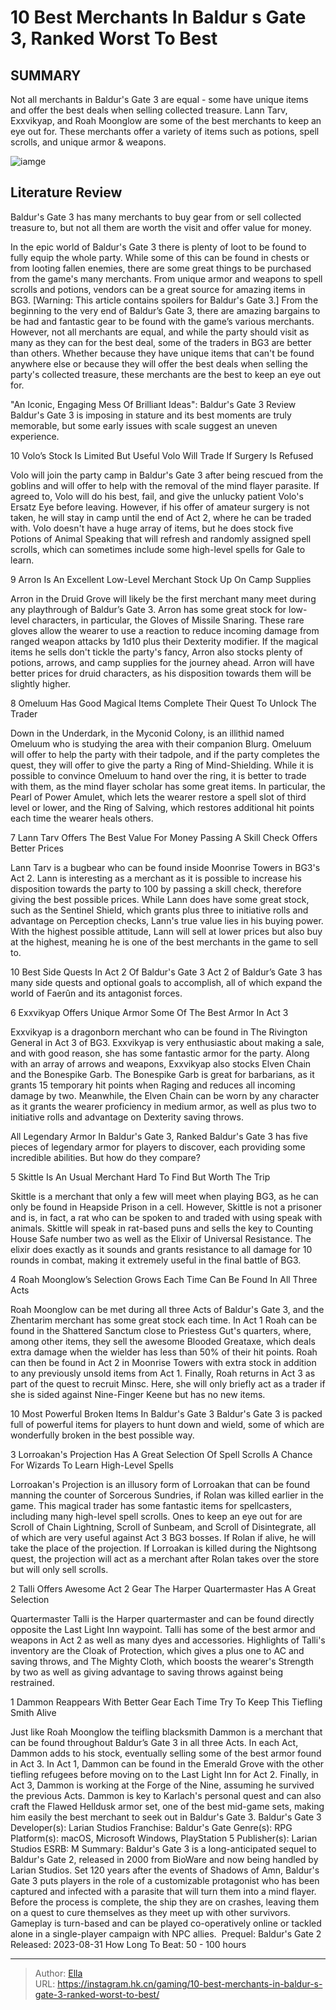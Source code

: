 # 10 Best Merchants In Baldur s Gate 3, Ranked Worst To Best


## SUMMARY 


 Not all merchants in 
Baldur&#39;s Gate 3
 are equal - some have unique items and offer the best deals when selling collected treasure. 
 Lann Tarv, Exxvikyap, and Roah Moonglow are some of the best merchants to keep an eye out for. 
 These merchants offer a variety of items such as potions, spell scrolls, and unique armor &amp; weapons. 

![iamge](https://static1.srcdn.com/wordpress/wp-content/uploads/2023/11/10-best-merchants-in-baldur-s-gate-3-ranked-worst-to-best.jpg)

## Literature Review

Baldur&#39;s Gate 3 has many merchants to buy gear from or sell collected treasure to, but not all them are worth the visit and offer value for money. 




In the epic world of Baldur&#39;s Gate 3 there is plenty of loot to be found to fully equip the whole party. While some of this can be found in chests or from looting fallen enemies, there are some great things to be purchased from the game&#39;s many merchants. From unique armor and weapons to spell scrolls and potions, vendors can be a great source for amazing items in BG3.
[Warning: This article contains spoilers for Baldur&#39;s Gate 3.]
From the beginning to the very end of Baldur’s Gate 3, there are amazing bargains to be had and fantastic gear to be found with the game’s various merchants. However, not all merchants are equal, and while the party should visit as many as they can for the best deal, some of the traders in BG3 are better than others. Whether because they have unique items that can&#39;t be found anywhere else or because they will offer the best deals when selling the party&#39;s collected treasure, these merchants are the best to keep an eye out for.
            
 
 &#34;An Iconic, Engaging Mess Of Brilliant Ideas&#34;: Baldur&#39;s Gate 3 Review 
Baldur&#39;s Gate 3 is imposing in stature and its best moments are truly memorable, but some early issues with scale suggest an uneven experience.












 








 10  Volo’s Stock Is Limited But Useful 
Volo Will Trade If Surgery Is Refused
        

Volo will join the party camp in Baldur&#39;s Gate 3 after being rescued from the goblins and will offer to help with the removal of the mind flayer parasite. If agreed to, Volo will do his best, fail, and give the unlucky patient Volo&#39;s Ersatz Eye before leaving. However, if his offer of amateur surgery is not taken, he will stay in camp until the end of Act 2, where he can be traded with. Volo doesn&#39;t have a huge array of items, but he does stock five Potions of Animal Speaking that will refresh and randomly assigned spell scrolls, which can sometimes include some high-level spells for Gale to learn.





 9  Arron Is An Excellent Low-Level Merchant 
Stock Up On Camp Supplies


 







Arron in the Druid Grove will likely be the first merchant many meet during any playthrough of Baldur’s Gate 3. Arron has some great stock for low-level characters, in particular, the Gloves of Missile Snaring. These rare gloves allow the wearer to use a reaction to reduce incoming damage from ranged weapon attacks by 1d10 plus their Dexterity modifier. If the magical items he sells don&#39;t tickle the party&#39;s fancy, Arron also stocks plenty of potions, arrows, and camp supplies for the journey ahead.
Arron will have better prices for druid characters, as his disposition towards them will be slightly higher. 






 8  Omeluum Has Good Magical Items 
Complete Their Quest To Unlock The Trader
        

Down in the Underdark, in the Myconid Colony, is an illithid named Omeluum who is studying the area with their companion Blurg. Omeluum will offer to help the party with their tadpole, and if the party completes the quest, they will offer to give the party a Ring of Mind-Shielding. While it is possible to convince Omeluum to hand over the ring, it is better to trade with them, as the mind flayer scholar has some great items. In particular, the Pearl of Power Amulet, which lets the wearer restore a spell slot of third level or lower, and the Ring of Salving, which restores additional hit points each time the wearer heals others.





 7  Lann Tarv Offers The Best Value For Money 
Passing A Skill Check Offers Better Prices
        

Lann Tarv is a bugbear who can be found inside Moonrise Towers in BG3&#39;s Act 2. Lann is interesting as a merchant as it is possible to increase his disposition towards the party to 100 by passing a skill check, therefore giving the best possible prices. While Lann does have some great stock, such as the Sentinel Shield, which grants plus three to initiative rolls and advantage on Perception checks, Lann&#39;s true value lies in his buying power. With the highest possible attitude, Lann will sell at lower prices but also buy at the highest, meaning he is one of the best merchants in the game to sell to.
            
 
 10 Best Side Quests In Act 2 Of Baldur&#39;s Gate 3 
Act 2 of Baldur’s Gate 3 has many side quests and optional goals to accomplish, all of which expand the world of Faerûn and its antagonist forces.








 6  Exxvikyap Offers Unique Armor 
Some Of The Best Armor In Act 3
        

Exxvikyap is a dragonborn merchant who can be found in The Rivington General in Act 3 of BG3. Exxvikyap is very enthusiastic about making a sale, and with good reason, she has some fantastic armor for the party. Along with an array of arrows and weapons, Exxvikyap also stocks Elven Chain and the Bonespike Garb. The Bonespike Garb is great for barbarians, as it grants 15 temporary hit points when Raging and reduces all incoming damage by two. Meanwhile, the Elven Chain can be worn by any character as it grants the wearer proficiency in medium armor, as well as plus two to initiative rolls and advantage on Dexterity saving throws.
            
 
 All Legendary Armor In Baldur&#39;s Gate 3, Ranked 
Baldur&#39;s Gate 3 has five pieces of legendary armor for players to discover, each providing some incredible abilities. But how do they compare?








 5  Skittle Is An Usual Merchant 
Hard To Find But Worth The Trip
        

Skittle is a merchant that only a few will meet when playing BG3, as he can only be found in Heapside Prison in a cell. However, Skittle is not a prisoner and is, in fact, a rat who can be spoken to and traded with using speak with animals. Skittle will speak in rat-based puns and sells the key to Counting House Safe number two as well as the Elixir of Universal Resistance. The elixir does exactly as it sounds and grants resistance to all damage for 10 rounds in combat, making it extremely useful in the final battle of BG3.





 4  Roah Moonglow’s Selection Grows Each Time 
Can Be Found In All Three Acts
        

Roah Moonglow can be met during all three Acts of Baldur&#39;s Gate 3, and the Zhentarim merchant has some great stock each time. In Act 1 Roah can be found in the Shattered Sanctum close to Priestess Gut&#39;s quarters, where, among other items, they sell the awesome Blooded Greataxe, which deals extra damage when the wielder has less than 50% of their hit points. Roah can then be found in Act 2 in Moonrise Towers with extra stock in addition to any previously unsold items from Act 1. Finally, Roah returns in Act 3 as part of the quest to recruit Minsc. Here, she will only briefly act as a trader if she is sided against Nine-Finger Keene but has no new items.
            
 
 10 Most Powerful Broken Items In Baldur&#39;s Gate 3 
Baldur&#39;s Gate 3 is packed full of powerful items for players to hunt down and wield, some of which are wonderfully broken in the best possible way.








 3  Lorroakan&#39;s Projection Has A Great Selection Of Spell Scrolls 
A Chance For Wizards To Learn High-Level Spells


 







Lorroakan&#39;s Projection is an illusory form of Lorroakan that can be found manning the counter of Sorcerous Sundries, if Rolan was killed earlier in the game. This magical trader has some fantastic items for spellcasters, including many high-level spell scrolls. Ones to keep an eye out for are Scroll of Chain Lightning, Scroll of Sunbeam, and Scroll of Disintegrate, all of which are very useful against Act 3 BG3 bosses.
If Rolan if alive, he will take the place of the projection. If Lorroakan is killed during the Nightsong quest, the projection will act as a merchant after Rolan takes over the store but will only sell scrolls. 






 2  Talli Offers Awesome Act 2 Gear 
The Harper Quartermaster Has A Great Selection
        

Quartermaster Talli is the Harper quartermaster and can be found directly opposite the Last Light Inn waypoint. Talli has some of the best armor and weapons in Act 2 as well as many dyes and accessories. Highlights of Talli&#39;s inventory are the Cloak of Protection, which gives a plus one to AC and saving throws, and The Mighty Cloth, which boosts the wearer&#39;s Strength by two as well as giving advantage to saving throws against being restrained.





 1  Dammon Reappears With Better Gear Each Time 
Try To Keep This Tiefling Smith Alive


 







Just like Roah Moonglow the teifling blacksmith Dammon is a merchant that can be found throughout Baldur’s Gate 3 in all three Acts. In each Act, Dammon adds to his stock, eventually selling some of the best armor found in Act 3. In Act 1, Dammon can be found in the Emerald Grove with the other tiefling refugees before moving on to the Last Light Inn for Act 2. Finally, in Act 3, Dammon is working at the Forge of the Nine, assuming he survived the previous Acts. Dammon is key to Karlach&#39;s personal quest and can also craft the Flawed Helldusk armor set, one of the best mid-game sets, making him easily the best merchant to seek out in Baldur&#39;s Gate 3.
               Baldur&#39;s Gate 3   Developer(s):   Larian Studios    Franchise:   Baldur&#39;s Gate    Genre(s):   RPG    Platform(s):   macOS, Microsoft Windows, PlayStation 5    Publisher(s):   Larian Studios    ESRB:   M    Summary:   Baldur&#39;s Gate 3 is a long-anticipated sequel to Baldur&#39;s Gate 2, released in 2000 from BioWare and now being handled by Larian Studios. Set 120 years after the events of Shadows of Amn, Baldur&#39;s Gate 3 puts players in the role of a customizable protagonist who has been captured and infected with a parasite that will turn them into a mind flayer. Before the process is complete, the ship they are on crashes, leaving them on a quest to cure themselves as they meet up with other survivors. Gameplay is turn-based and can be played co-operatively online or tackled alone in a single-player campaign with NPC allies.     Prequel:   Baldur&#39;s Gate 2    Released:   2023-08-31    How Long To Beat:   50 - 100 hours      

---

> Author: [Ella](https://instagram.hk.cn/)  
> URL: https://instagram.hk.cn/gaming/10-best-merchants-in-baldur-s-gate-3-ranked-worst-to-best/  

